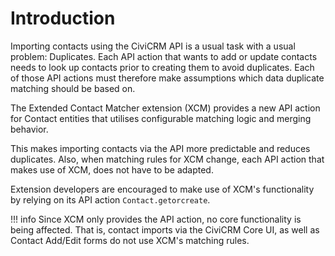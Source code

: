# Introduction

Importing contacts using the CiviCRM API is a usual task with a usual problem:
Duplicates. Each API action that wants to add or update contacts needs to look
up contacts prior to creating them to avoid duplicates. Each of those API
actions must therefore make assumptions which data duplicate matching should be
based on.

The Extended Contact Matcher extension (XCM) provides a new API action for
Contact entities that utilises configurable matching logic and merging behavior.

This makes importing contacts via the API more predictable and reduces
duplicates. Also, when matching rules for XCM change, each API action that makes
use of XCM, does not have to be adapted.

Extension developers are encouraged to make use of XCM's functionality by
relying on its API action `Contact.getorcreate`.

!!! info
    Since XCM only provides the API action, no core functionality is being
    affected. That is, contact imports via the CiviCRM Core UI, as well as
    Contact Add/Edit forms do not use XCM's matching rules.
